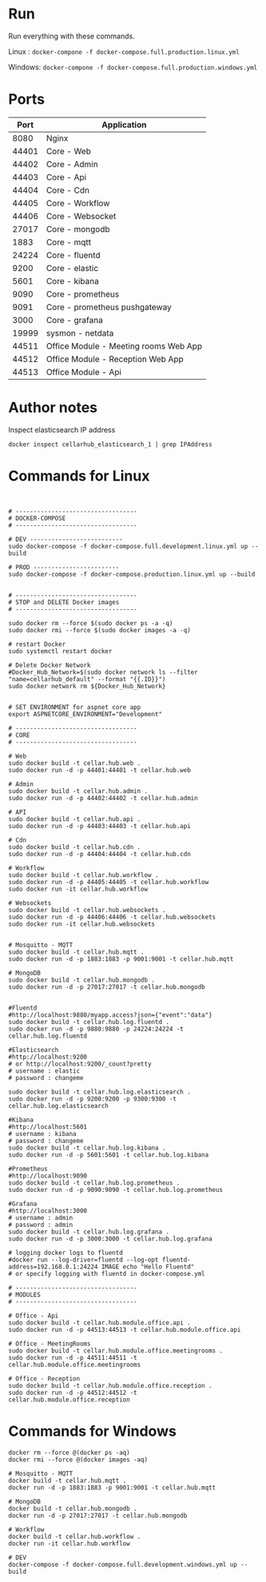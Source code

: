 

# Run

Run everything with these commands.

Linux : `docker-compone -f docker-compose.full.production.linux.yml`

Windows: `docker-compone -f docker-compose.full.production.windows.yml`


# Ports

Port | Application
--- | ---
8080 | Nginx
44401 | Core - Web
44402 | Core - Admin
44403 | Core - Api
44404 | Core - Cdn
44405 | Core - Workflow
44406 | Core - Websocket
27017 | Core - mongodb
1883 | Core - mqtt
24224 | Core - fluentd
9200 | Core - elastic
5601 | Core - kibana
9090 | Core - prometheus
9091 | Core - prometheus pushgateway
3000 | Core - grafana
19999 | sysmon - netdata
44511 | Office Module - Meeting rooms Web App
44512 | Office Module - Reception Web App
44513 | Office Module - Api



# Author notes

Inspect elasticsearch IP address

`docker inspect cellarhub_elasticsearch_1 | grep IPAddress`


# Commands for Linux

```Shell


# ----------------------------------
# DOCKER-COMPOSE
# ----------------------------------

# DEV --------------------------
sudo docker-compose -f docker-compose.full.development.linux.yml up --build

# PROD ------------------------
sudo docker-compose -f docker-compose.production.linux.yml up --build


# ----------------------------------
# STOP and DELETE Docker images
# ----------------------------------

sudo docker rm --force $(sudo docker ps -a -q)
sudo docker rmi --force $(sudo docker images -a -q)

# restart Docker
sudo systemctl restart docker

# Delete Docker Network
#Docker_Hub_Network=$(sudo docker network ls --filter "name=cellarhub_default" --format "{{.ID}}")
sudo docker network rm ${Docker_Hub_Network}


# SET ENVIRONMENT for aspnet core app
export ASPNETCORE_ENVIRONMENT="Development"

# ----------------------------------
# CORE
# ----------------------------------

# Web
sudo docker build -t cellar.hub.web .
sudo docker run -d -p 44401:44401 -t cellar.hub.web

# Admin
sudo docker build -t cellar.hub.admin .
sudo docker run -d -p 44402:44402 -t cellar.hub.admin

# API
sudo docker build -t cellar.hub.api .
sudo docker run -d -p 44403:44403 -t cellar.hub.api

# Cdn
sudo docker build -t cellar.hub.cdn .
sudo docker run -d -p 44404:44404 -t cellar.hub.cdn

# Workflow
sudo docker build -t cellar.hub.workflow .
sudo docker run -d -p 44405:44405 -t cellar.hub.workflow
sudo docker run -it cellar.hub.workflow

# Websockets
sudo docker build -t cellar.hub.websockets .
sudo docker run -d -p 44406:44406 -t cellar.hub.websockets
sudo docker run -it cellar.hub.websockets


# Mosquitto - MQTT
sudo docker build -t cellar.hub.mqtt .
sudo docker run -d -p 1883:1883 -p 9001:9001 -t cellar.hub.mqtt

# MongoDB
sudo docker build -t cellar.hub.mongodb .
sudo docker run -d -p 27017:27017 -t cellar.hub.mongodb


#Fluentd
#http://localhost:9880/myapp.access?json={"event":"data"}
sudo docker build -t cellar.hub.log.fluentd .
sudo docker run -d -p 9880:9880 -p 24224:24224 -t cellar.hub.log.fluentd

#Elasticsearch
#http://localhost:9200
# or http://localhost:9200/_count?pretty
# username : elastic
# password : changeme

sudo docker build -t cellar.hub.log.elasticsearch .
sudo docker run -d -p 9200:9200 -p 9300:9300 -t cellar.hub.log.elasticsearch

#Kibana
#http://localhost:5601
# username : kibana
# password : changeme
sudo docker build -t cellar.hub.log.kibana .
sudo docker run -d -p 5601:5601 -t cellar.hub.log.kibana

#Prometheus
#http://localhost:9090
sudo docker build -t cellar.hub.log.prometheus .
sudo docker run -d -p 9090:9090 -t cellar.hub.log.prometheus

#Grafana
#http://localhost:3000
# username : admin
# password : admin
sudo docker build -t cellar.hub.log.grafana .
sudo docker run -d -p 3000:3000 -t cellar.hub.log.grafana

# logging docker logs to fluentd
#docker run --log-driver=fluentd --log-opt fluentd-address=192.168.0.1:24224 IMAGE echo "Hello Fluentd"
# or specify logging with fluentd in docker-compose.yml

# ----------------------------------
# MODULES
# ----------------------------------

# Office - Api
sudo docker build -t cellar.hub.module.office.api .
sudo docker run -d -p 44513:44513 -t cellar.hub.module.office.api

# Office - MeetingRooms
sudo docker build -t cellar.hub.module.office.meetingrooms .
sudo docker run -d -p 44511:44511 -t cellar.hub.module.office.meetingrooms

# Office - Reception
sudo docker build -t cellar.hub.module.office.reception .
sudo docker run -d -p 44512:44512 -t cellar.hub.module.office.reception

```


# Commands for Windows

```Shell
docker rm --force @(docker ps -aq)
docker rmi --force @(docker images -aq)

# Mosquitto - MQTT
docker build -t cellar.hub.mqtt .
docker run -d -p 1883:1883 -p 9001:9001 -t cellar.hub.mqtt

# MongoDB
docker build -t cellar.hub.mongodb .
docker run -d -p 27017:27017 -t cellar.hub.mongodb

# Workflow
docker build -t cellar.hub.workflow .
docker run -it cellar.hub.workflow

# DEV
docker-compose -f docker-compose.full.development.windows.yml up --build

```